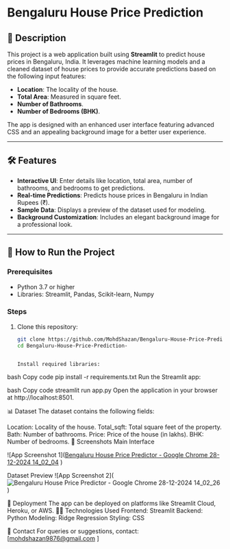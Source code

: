 # Bengaluru House Price Prediction

## 📖 Description

This project is a web application built using **Streamlit** to predict house prices in Bengaluru, India. It leverages machine learning models and a cleaned dataset of house prices to provide accurate predictions based on the following input features:

- **Location**: The locality of the house.
- **Total Area**: Measured in square feet.
- **Number of Bathrooms**.
- **Number of Bedrooms (BHK)**.

The app is designed with an enhanced user interface featuring advanced CSS and an appealing background image for a better user experience.

---

## 🛠️ Features

- **Interactive UI**: Enter details like location, total area, number of bathrooms, and bedrooms to get predictions.
- **Real-time Predictions**: Predicts house prices in Bengaluru in Indian Rupees (₹).
- **Sample Data**: Displays a preview of the dataset used for modeling.
- **Background Customization**: Includes an elegant background image for a professional look.



---

## 🚀 How to Run the Project

### Prerequisites
- Python 3.7 or higher
- Libraries: Streamlit, Pandas, Scikit-learn, Numpy

### Steps
1. Clone this repository:
   ```bash
   git clone https://github.com/MohdShazan/Bengaluru-House-Price-Prediction-.git
   cd Bengaluru-House-Price-Prediction-


   Install required libraries:

bash
Copy code
pip install -r requirements.txt
Run the Streamlit app:

bash
Copy code
streamlit run app.py
Open the application in your browser at http://localhost:8501.

📊 Dataset
The dataset contains the following fields:

Location: Locality of the house.
Total_sqft: Total square feet of the property.
Bath: Number of bathrooms.
Price: Price of the house (in lakhs).
BHK: Number of bedrooms.
📸 Screenshots
Main Interface

![App Screenshot 1]([Bengaluru House Price Predictor - Google Chrome 28-12-2024 14_02_04](https://github.com/user-attachments/assets/da39ed79-1a9d-49b4-b5b2-c7ea5960d0e9)
)


Dataset Preview
![App Screenshot 2](![Bengaluru House Price Predictor - Google Chrome 28-12-2024 14_02_26](https://github.com/user-attachments/assets/069ab260-c65c-4153-89b1-102142c77b07)
)


🔗 Deployment
The app can be deployed on platforms like Streamlit Cloud, Heroku, or AWS.
👨‍💻 Technologies Used
Frontend: Streamlit
Backend: Python
Modeling: Ridge Regression
Styling: CSS


📧 Contact
For queries or suggestions, contact: [mohdshazan9876@gmail.com
]

